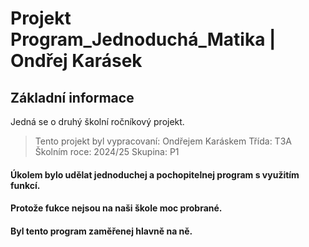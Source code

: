 # Projekt Program_Jednoduchá_Matika | Ondřej Karásek
## Základní informace
Jedná se o druhý školní ročníkový projekt.
> Tento projekt byl vypracovaní: Ondřejem Karáskem
> Třída: T3A
> Školním roce: 2024/25 
> Skupina: P1

#### Úkolem bylo udělat jednoduchej a pochopitelnej program s využitím funkcí.
#### Protože fukce nejsou na naši škole moc probrané.
#### Byl tento program zaměřenej hlavně na ně.
